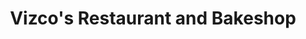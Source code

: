 ---
title: "Vizco's Restaurant and Bakeshop"
url: /baguio/vizcos-restaurant-and-bakeshop/
shop: pastry
---